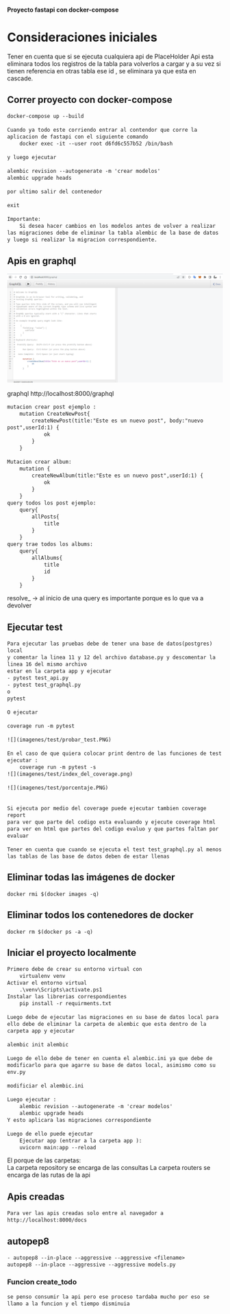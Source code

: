 #### Proyecto fastapi con docker-compose 


# Consideraciones iniciales
Tener en cuenta que si se ejecuta cualquiera api de PlaceHolder Api esta eliminara todos los registros de la tabla para volverlos a cargar
y a su vez si tienen referencia en otras tabla ese id , se eliminara ya que esta en cascade.


## Correr proyecto con docker-compose

    docker-compose up --build

    Cuando ya todo este corriendo entrar al contendor que corre la aplicacion de fastapi con el siguiente comando
        docker exec -it --user root d6fd6c557b52 /bin/bash

    y luego ejecutar

    alembic revision --autogenerate -m 'crear modelos'
    alembic upgrade heads

    por ultimo salir del contenedor

    exit
    
    Importante:
        Si desea hacer cambios en los modelos antes de volver a realizar las migraciones debe de eliminar la tabla alembic de la base de datos y luego si realizar la migracion correspondiente.
        
## Apis en graphql

![](imagenes/apis/graphql.PNG)

graphql
    http://localhost:8000/graphql
    
    mutacion crear post ejemplo :
        mutation CreateNewPost{
            createNewPost(title:"Este es un nuevo post", body:"nuevo post",userId:1) {
                ok
            }
        }
    
    Mutacion crear album:
        mutation {
            createNewAlbum(title:"Este es un nuevo post",userId:1) {
                ok
            }
        }
    query todos los post ejemplo:
        query{
            allPosts{
                title
            }
        }
    query trae todos los albums:           
        query{
            allAlbums{
                title
                id
            }
        }

resolve_ -> al inicio de una query es importante porque es lo que va a devolver

## Ejecutar test 
    
    Para ejecutar las pruebas debe de tener una base de datos(postgres) local
    y comentar la linea 11 y 12 del archivo database.py y descomentar la linea 16 del mismo archivo
    estar en la carpeta app y ejecutar
    - pytest test_api.py
    - pytest test_graphql.py
    o
    pytest

    O ejecutar

    coverage run -m pytest 
    
    ![](imagenes/test/probar_test.PNG)
    
    En el caso de que quiera colocar print dentro de las funciones de test ejecutar :
        coverage run -m pytest -s 
    ![](imagenes/test/index_del_coverage.png)
    
    ![](imagenes/test/porcentaje.PNG)
    
    
    Si ejecuta por medio del coverage puede ejecutar tambien coverage report
    para ver que parte del codigo esta evaluando y ejecute coverage html para ver en html que partes del codigo evaluo y que partes faltan por evaluar

    Tener en cuenta que cuando se ejecuta el test test_graphql.py al menos las tablas de las base de datos deben de estar llenas
    
## Eliminar todas las imágenes de docker
    docker rmi $(docker images -q)

## Eliminar todos los contenedores de docker
    docker rm $(docker ps -a -q)

## Iniciar el proyecto localmente

    Primero debe de crear su entorno virtual con
        virtualenv venv
    Activar el entorno virtual
        .\venv\Scripts\activate.ps1
    Instalar las librerias correspondientes
        pip install -r requirments.txt
    
    Luego debe de ejecutar las migraciones en su base de datos local para ello debe de eliminar la carpeta de alembic que esta dentro de la carpeta app y ejecutar
    
    alembic init alembic

    Luego de ello debe de tener en cuenta el alembic.ini ya que debe de modificarlo para que agarre su base de datos local, asimismo como su env.py

    modificiar el alembic.ini
    
    Luego ejecutar :
        alembic revision --autogenerate -m 'crear modelos'
        alembic upgrade heads
    Y esto aplicara las migraciones correspondiente

    Luego de ello puede ejecutar 
        Ejecutar app (entrar a la carpeta app ):
        uvicorn main:app --reload
    

El porque de las carpetas:   
    La carpeta repository se encarga de las consultas
    La carpeta routers se encarga de las rutas de la api

## Apis creadas

    Para ver las apis creadas solo entre al navegador a http://localhost:8000/docs


## autopep8
    - autopep8 --in-place --aggressive --aggressive <filename>
    autopep8 --in-place --aggressive --aggressive models.py

### Funcion create_todo 
    se penso consumir la api pero ese proceso tardaba mucho por eso se llamo a la funcion y el tiempo disminuia
